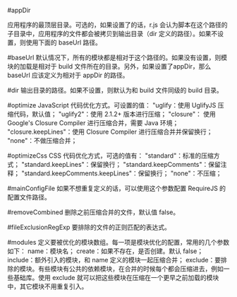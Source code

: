 #appDir

应用程序的最顶层目录。可选的，如果设置了的话，r.js 会认为脚本在这个路径的子目录中，应用程序的文件都会被拷贝到输出目录（dir 定义的路径）。如果不设置，则使用下面的 baseUrl 路径。

#baseUrl
默认情况下，所有的模块都是相对于这个路径的。如果没有设置，则模块的加载是相对于 build 文件所在的目录。另外，如果设置了appDir，那么 baseUrl 应该定义为相对于 appDir 的路径。

#dir
输出目录的路径。如果不设置，则默认为和 build 文件同级的 build 目录。

#optimize
JavaScript 代码优化方式。可设置的值：
"uglify：使用 UglifyJS 压缩代码，默认值；
"uglify2"：使用 2.1.2+ 版本进行压缩；
"closure"： 使用 Google's Closure Compiler 进行压缩合并，需要 Java 环境；
"closure.keepLines"：使用 Closure Compiler 进行压缩合并并保留换行；
"none"：不做压缩合并；

#optimizeCss
CSS 代码优化方式，可选的值有：
"standard"：标准的压缩方式；
"standard.keepLines"：保留换行；
"standard.keepComments"：保留注释；
"standard.keepComments.keepLines"：保留换行；
"none"：不压缩；

#mainConfigFile
如果不想重复定义的话，可以使用这个参数配置 RequireJS 的配置文件路径。

#removeCombined
删除之前压缩合并的文件，默认值 false。

#fileExclusionRegExp
要排除的文件的正则匹配的表达式。

#modules
定义要被优化的模块数组。每一项是模块优化的配置，常用的几个参数如下：
name：模块名；
create：如果不存在，是否创建。默认 false；
include：额外引入的模块，和 name 定义的模块一起压缩合并；
exclude：要排除的模块。有些模块有公共的依赖模块，在合并的时候每个都会压缩进去，例如一些基础库。使用 exclude 就可以把这些模块在压缩在一个更早之前加载的模块中，其它模块不用重复引入。

